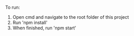 To run:

1. Open cmd and navigate to the root folder of this project
2. Run 'npm install'
3. When finished, run 'npm start'
